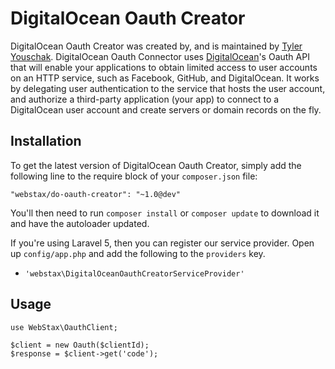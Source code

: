 DigitalOcean Oauth Creator
============================

DigitalOcean Oauth Creator was created by, and is maintained by [Tyler Youschak](http://tjyouschak.me). DigitalOcean Oauth Connector uses [DigitalOcean](https://digitalocean.com/)'s Oauth API that will enable your applications to obtain limited access to user accounts on an HTTP service, such as Facebook, GitHub, and DigitalOcean. It works by delegating user authentication to the service that hosts the user account, and authorize a third-party application (your app) to connect to a DigitalOcean user account and create servers or domain records on the fly.


## Installation

To get the latest version of DigitalOcean Oauth Creator, simply add the following line to the require block of your `composer.json` file:

```
"webstax/do-oauth-creator": "~1.0@dev"
```

You'll then need to run `composer install` or `composer update` to download it and have the autoloader updated.

If you're using Laravel 5, then you can register our service provider. Open up `config/app.php` and add the following to the `providers` key.

* `'webstax\DigitalOceanOauthCreatorServiceProvider'`


## Usage

```
use WebStax\OauthClient;

$client = new Oauth($clientId);
$response = $client->get('code');

```
